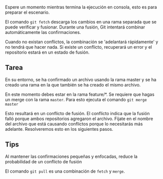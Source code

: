Espere un momento mientras termina la ejecución en consola, esto es para preparar el escenario.

El comando `git fetch` descarga los cambios en una rama separada que se puede verificar y fusionar. Durante una fusión, Git intentará combinar automáticamente las confirmaciones.

Cuando no existan conflictos, la combinación se 'adelantará rápidamente' y no tendrá que hacer nada. Si existe un conflicto, recuperará un error y el repositorio estará en un estado de fusión.

## Tarea

En su entorno, se ha confirmado un archivo usando la rama master y se ha creado una rama en la que también se ha creado el mismo archivo.

En este momento debes estar en la rama feature/*. Se requiere que hagas un merge con la rama `master`. Para esto ejecuta el comando `git merge master`

Esto resultará en un conflicto de fusión. El conflicto indica que la fusión falló porque ambos repositorios agregaron el archivo. Fíjate en el nombre del archivo que está causando conflictos porque lo necesitarás más adelante.
Resolveremos esto en los siguientes pasos.

## Tips

Al mantener las confirmaciones pequeñas y enfocadas, reduce la probabilidad de un conflicto de fusión

El comando `git pull` es una combinación de `fetch` y `merge`.